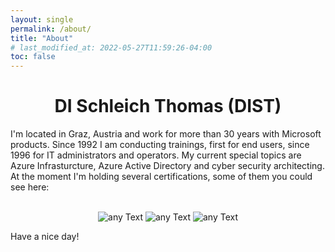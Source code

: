 ```yaml
---
layout: single
permalink: /about/
title: "About"
# last_modified_at: 2022-05-27T11:59:26-04:00
toc: false
---
```


# <center>DI Schleich Thomas (DIST)</center>

I'm located in Graz, Austria and work for more than 30 years with Microsoft products. Since 1992 I am conducting trainings, first for end users, since 1996 for IT administrators and operators. My current special topics are Azure Infrasturcture, Azure Active Directory and cyber security architecting. At the moment I'm holding several certifications, some of them you could see here:

<p align="center">
<br/>
<img src="https://distcode.github.io/assets/img/badgeAzArchitect_150x150.png" alt="any Text" />
<img src="https://distcode.github.io//assets/img/badgeSecArchitect_150x150.png" alt="any Text" />
<img src="https://distcode.github.io/assets/img/badgeMCT_150x150.png" alt="any Text" />
<br/>
</p>

Have a nice day!
